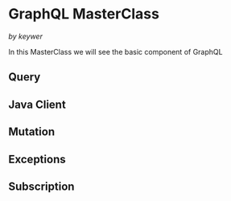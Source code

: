 # GraphQL MasterClass 
*by keywer*

In this MasterClass we will see the basic component of GraphQL

## Query
## Java Client
## Mutation
## Exceptions
## Subscription